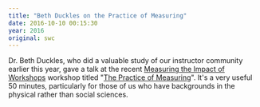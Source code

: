 ```yaml
---
title: "Beth Duckles on the Practice of Measuring"
date: 2016-10-10 00:15:30
year: 2016
original: swc
---
```


Dr. Beth Duckles,
who did a valuable study of our instructor community
earlier this year,
gave a talk at the recent [Measuring the Impact of Workshops](https://www.software.ac.uk/miw/) workshop
titled "[The Practice of Measuring](https://www.youtube.com/watch?v=2d6UjiN7JxU)".
It's a very useful 50 minutes,
particularly for those of us who have backgrounds in the physical rather than social sciences.
